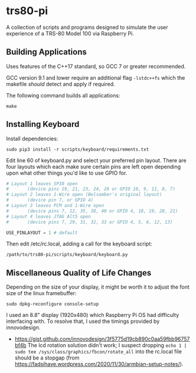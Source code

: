 # trs80-pi
A collection of scripts and programs designed to simulate the user experience of a TRS-80 Model 100 via Raspberry Pi.

## Building Applications

Uses features of the C++17 standard, so GCC 7 or greater recommended.

GCC version 9.1 and lower require an additional flag `-lstdc++fs` which the makefile *should* detect and apply if required.

The following command builds all applications:
```
make
```

## Installing Keyboard

Install dependencies:
```
sudo pip3 install -r scripts/keyboard/requirements.txt
```

Edit line 60 of keyboard.py and select your preferred pin layout.
There are four layouts which each make sure certain pins are left open
depending upon what other things you'd like to use GPIO for.
```python
# Layout 1 leaves SPI0 open
#       (device pins 19, 21, 23, 24, 26 or GPIO 10, 9, 11, 8, 7)
# Layout 2 leaves 1-Wire open (Belsamber's original layout)
#       (device pin 7, or GPIO 4)
# Layout 3 leaves PCM and 1-Wire open
#       (device pins 7, 12, 35, 38, 40 or GPIO 4, 18, 19, 20, 21)
# Layout 4 leaves JTAG Alt5 open
#       (device pins 7, 29, 31, 32, 33 or GPIO 4, 5, 6, 12, 13)

USE_PINLAYOUT = 1 # default
```

Then edit /etc/rc.local, adding a call for the keyboard script:
```
/path/to/trs80-pi/scripts/keyboard/keyboard.py
```

## Miscellaneous Quality of Life Changes

Depending on the size of your display, it might be worth it to adjust the font size of the linux framebuffer:
```
sudo dpkg-reconfigure console-setup
```

I used an 8.8" display (1920x480) which Raspberry Pi OS had difficulty interfacing with.  To resolve that, I used the timings provided by innovodesign.
* https://gist.github.com/innovodesign/3f5775d19cb890c0aa59fbb96757bf4b
The lcd rotation solution didn't work; I suspect dropping `echo 1 | sudo tee /sys/class/graphics/fbcon/rotate_all` into the rc.local file should be a stopgap (from https://fadsihave.wordpress.com/2020/11/30/armbian-setup-notes/).
